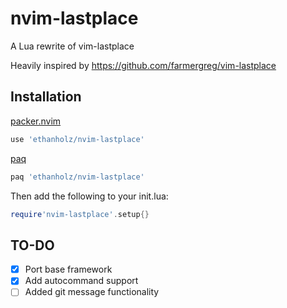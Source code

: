 # nvim-lastplace
A Lua rewrite of vim-lastplace

Heavily inspired by https://github.com/farmergreg/vim-lastplace

## Installation
[packer.nvim](https://github.com/wbthomason/packer.nvim)
```lua
use 'ethanholz/nvim-lastplace'

```
[paq](https://github.com/savq/paq-nvim)
```lua
paq 'ethanholz/nvim-lastplace'
```

Then add the following to your init.lua:
```lua
require'nvim-lastplace'.setup{}
```

## TO-DO
- [x] Port base framework
- [x] Add autocommand support
- [ ] Added git message functionality
